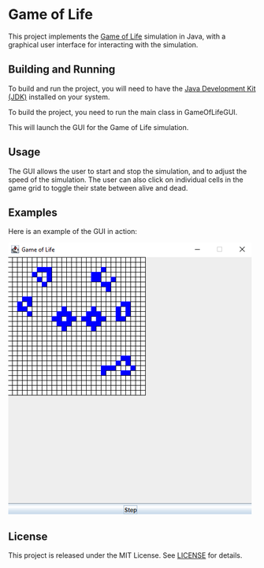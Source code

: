 # Game of Life

This project implements the [Game of Life](https://en.wikipedia.org/wiki/Conway%27s_Game_of_Life) simulation in Java, with a graphical user interface for interacting with the simulation.

## Building and Running

To build and run the project, you will need to have the [Java Development Kit (JDK)](https://openjdk.java.net/) installed on your system.

To build the project, you need to run the main class in GameOfLifeGUI.

This will launch the GUI for the Game of Life simulation.

## Usage

The GUI allows the user to start and stop the simulation, and to adjust the speed of the simulation. The user can also click on individual cells in the game grid to toggle their state between alive and dead.

## Examples

Here is an example of the GUI in action:

![Screenshot of Game of Life GUI](screenshot.png)

## License

This project is released under the MIT License. See [LICENSE](LICENSE) for details.
